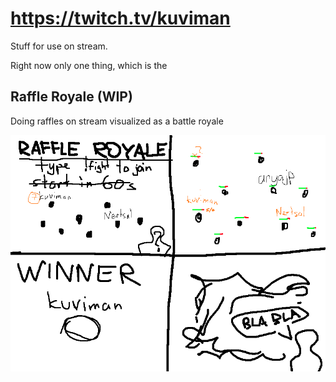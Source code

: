 # <https://twitch.tv/kuviman>

Stuff for use on stream.

Right now only one thing, which is the

## Raffle Royale (WIP)

Doing raffles on stream visualized as a battle royale

![concept](concept.png)
